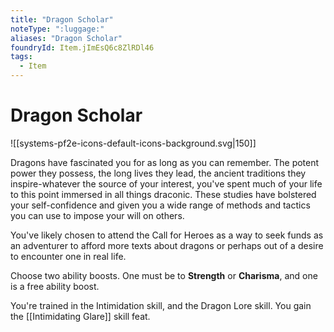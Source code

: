 ```yaml
---
title: "Dragon Scholar"
noteType: ":luggage:"
aliases: "Dragon Scholar"
foundryId: Item.jImEsQ6c8ZlRDl46
tags:
  - Item
---
```


# Dragon Scholar
![[systems-pf2e-icons-default-icons-background.svg|150]]

Dragons have fascinated you for as long as you can remember. The potent power they possess, the long lives they lead, the ancient traditions they inspire-whatever the source of your interest, you've spent much of your life to this point immersed in all things draconic. These studies have bolstered your self-confidence and given you a wide range of methods and tactics you can use to impose your will on others.

You've likely chosen to attend the Call for Heroes as a way to seek funds as an adventurer to afford more texts about dragons or perhaps out of a desire to encounter one in real life.

Choose two ability boosts. One must be to **Strength** or **Charisma**, and one is a free ability boost.

You're trained in the Intimidation skill, and the Dragon Lore skill. You gain the [[Intimidating Glare]] skill feat.
